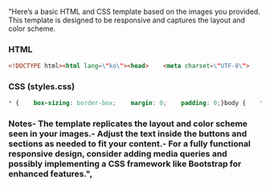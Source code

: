 "Here’s a basic HTML and CSS template based on the images you provided. This template is designed to be responsive and captures the layout and color scheme.
### HTML
```html
<!DOCTYPE html><html lang=\"ko\"><head>    <meta charset=\"UTF-8\">    <meta name=\"viewport\" content=\"width=device-width, initial-scale=1.0\">    <link rel=\"stylesheet\" href=\"styles.css\">    <title>gontabucks</title></head><body>    <header>        <h1>gontabucks</h1>    </header>    <main>        <section class=\"hero\">            <h2>gontabucks에서 특별한 경험해보세요</h2>            <button class=\"cta\">지금 시작하기</button>        </section>        <section class=\"features\">            <div class=\"feature-item\">                <div class=\"feature-image\">300 x 200</div>                <h3>특징 1</h3>                <button class=\"learn-more\">자세히 알아보기</button>            </div>            <div class=\"feature-item\">                <div class=\"feature-image\">300 x 200</div>                <h3>특징 2</h3>                <button class=\"learn-more\">자세히 알아보기</button>            </div>        </section>        <section class=\"brand-status\">            <h2>gontabucks 브랜드 상태</h2>            <button class=\"status-button\">상태 확인하기</button>        </section>        <section class=\"customer-service\">            <h2>고객 지원</h2>            <div class=\"support-option\">자주 묻는 질문</div>            <div class=\"support-option\">문의하기</div>        </section>    </main>    <footer>        <p>gontabucks<br>소셜 미디어: Facebook, Instagram, Twitter</p>    </footer></body></html>
```

### CSS (styles.css)
```css
* {    box-sizing: border-box;    margin: 0;    padding: 0;}body {    font-family: Arial, sans-serif;    background-color: #f0f0f0;    color: #333;}header {    background-color: #a4d65e;    text-align: center;    padding: 20px;}h1 {    font-size: 2em;}.hero {    text-align: center;    padding: 50px 20px;    background-color: #fff;}.hero h2 {    margin-bottom: 20px;    font-size: 1.5em;}.cta {    background-color: #a4d65e;    padding: 10px 20px;    border: none;    border-radius: 5px;    cursor: pointer;}.features {    display: flex;    justify-content: space-around;    padding: 40px 20px;}.feature-item {    background-color: #fff;    text-align: center;    padding: 20px;    border: 1px solid #ddd;    border-radius: 5px;}.feature-image {    width: 300px;    height: 200px;    background-color: #ddd;    margin-bottom: 10px;}.learn-more {    background-color: #a4d65e;    padding: 5px 10px;    border: none;    border-radius: 5px;    cursor: pointer;}.brand-status {    text-align: center;    margin: 40px 0;}.status-button {    background-color: #a4d65e;    padding: 10px 20px;    border: none;    border-radius: 5px;    cursor: pointer;}.customer-service {    text-align: center;    padding: 40px 20px;    background-color: #fff;}.support-option {    display: inline-block;    margin: 10px;    padding: 10px;    background-color: #ddd;    border-radius: 5px;}footer {    text-align: center;    padding: 20px;    background-color: #a4d65e;    color: #fff;    position: relative;}
```
### Notes- The template replicates the layout and color scheme seen in your images.- Adjust the text inside the buttons and sections as needed to fit your content.- For a fully functional responsive design, consider adding media queries and possibly implementing a CSS framework like Bootstrap for enhanced features.",
